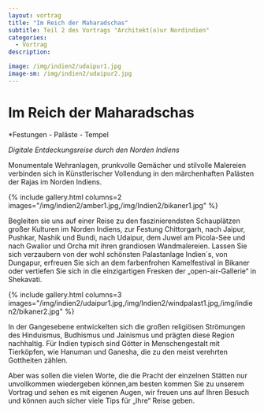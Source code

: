 ```yaml
---
layout: vortrag
title: "Im Reich der Maharadschas"
subtitle: Teil 2 des Vortrags "Architekt(o)ur Nordindien"
categories:
  - Vortrag
description: 

image: /img/indien2/udaipur1.jpg
image-sm: /img/indien2/udaipur2.jpg
---
```


 Im Reich der Maharadschas
===========================================
*Festungen - Paläste - Tempel

*Digitale Entdeckungsreise durch den Norden Indiens*


 Monumentale Wehranlagen, prunkvolle Gemächer und stilvolle Malereien verbinden sich in
Künstlerischer Vollendung in den märchenhaften Palästen der Rajas im Norden Indiens. 

{% include gallery.html columns=2 images="/img/indien2/amber1.jpg,/img/Indien2/bikaner1.jpg" %}

Begleiten sie uns auf einer Reise zu den faszinierendsten Schauplätzen großer Kulturen im Norden Indiens, zur Festung Chittorgarh, nach Jaipur, Pushkar, Nashik und Bundi, nach Udaipur, dem Juwel am Picola-See und nach Gwalior und Orcha mit ihren grandiosen Wandmalereien. Lassen Sie sich verzaubern von der wohl schönsten Palastanlage Indien´s, von Dungapur, erfreuen Sie sich an dem farbenfrohen Kamelfestival in Bikaner oder vertiefen Sie sich in die einzigartigen Fresken der „open-air-Gallerie“ in Shekavati. 

{% include gallery.html columns=3 images="/img/indien2/udaipur1.jpg,/img/Indien2/windpalast1.jpg,/img/indien2/bikaner2.jpg" %}

In der Gangesebene entwickelten sich die großen religiösen Strömungen des Hinduismus, Budhismus und Jainismus und prägten diese Region nachhaltig. Für Indien typisch sind Götter in Menschengestalt mit Tierköpfen, wie Hanuman und Ganesha, die zu den meist verehrten Gottheiten zählen.

Aber was sollen die vielen Worte, die die Pracht der einzelnen Stätten nur unvollkommen wiedergeben können,am besten kommen Sie zu unserem Vortrag und sehen es mit eigenen Augen, wir freuen uns auf Ihren Besuch und können auch sicher viele Tips für „Ihre“ Reise geben.   

